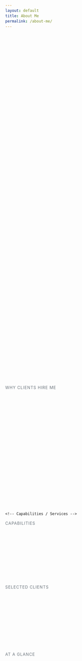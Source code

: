 ```yaml
---
layout: default
title: About Me
permalink: /about-me/
---
```


<style>
  /* Lightweight, no-dependency fade/slide animation */
  .reveal { opacity: 0; transform: translateY(14px); transition: opacity .6s ease, transform .6s ease; }
  .reveal.show { opacity: 1; transform: none; }
  /* Subtle hover for cards */
  .hover-lift { transition: transform .2s ease, box-shadow .2s ease; }
  .hover-lift:hover { transform: translateY(-4px); box-shadow: 0 0.75rem 2rem rgba(0,0,0,.08); }
  /* Nice dividers */
  .section-label { letter-spacing: .08em; text-transform: uppercase; font-size: .8rem; color: #6c757d; }
  /* Avatar image crop option if needed */
  .about-headshot { object-fit: cover; width: 100%; height: auto; border-radius: .75rem; }
  /* Badge styling tweak */
  .skill-badge { border: 1px solid rgba(0,0,0,.08); background: #fff; }
</style>

<div class="container mt-5 pt-5 about-me-content">

  <!-- Intro / Hero -->
  <section class="row align-items-center g-5 mb-5">
    <div class="col-md-6 reveal">
      <span class="section-label">About</span>
      <h1 class="display-6 mt-2">Hey — I’m Karol.</h1>
      <p class="lead mb-3">
        Camera Operator / Cinematographer and licensed drone pilot across commercials, documentaries, music, and sport. Based between London and Košice; happy anywhere the story goes.
      </p>
      <p class="mb-0">
        With a background in post and over 5 years behind the lens, I bring technical precision, creative instinct, and calm, clear communication. I care about the details from light and movement to pacing and rhythm and most of all, how a story <em>feels</em>.
      </p>
      <br>
      <p class="mb-0">My journey into filmmaking began long before I ever called it a career. As a kid, I “borrowed” my mum’s handycam and cheekily taped over her videos a rebellious start, but it was my first spark of curiosity with the moving image. In my teens, I started editing gameplay videos, blending music and visuals to tell stories and evoke emotion. That instinct to connect image with feeling never left me.</p>
      <br>
      <p class="mb-0">Before diving fully into filmmaking, I worked as a frontend web developer, drawn to design, motion, and user experience. But at 26, I pivoted. Feeling a little late to the game, I made it my mission to catch up filming down the beach after work, watching hours of YouTube tutorials during lunch breaks, and absorbing every bit of knowledge I could. That hunger to learn hasn't stopped. Whether it’s shadowing fellow crew on set or experimenting with new gear, I see each project as a chance to evolve.</p>
      <br>
      <div class="mt-4">
        <div class="fw-semibold">📍 UK & Slovakia — Available worldwide</div>
        <div class="small text-muted">🇬🇧 +44 785 2124084 <br> 🇸🇰 +421 944 326 204 • <a href="mailto:hello@kolecava.com">hello@kolecava.com</a></div>
      </div>
    </div>
    <div class="col-md-6 reveal">
      <img src="/assets/images/karl_bw_me.jpg" class="img-fluid about-headshot shadow-sm" alt="Karol Kolecava Portrait">
    </div>
  </section>

  <!-- Why clients hire me (bite-sized cards) -->
  <section class="mb-5">
    <span class="section-label">Why clients hire me</span>
    <div class="row g-3 mt-2">
      <div class="col-md-6 col-lg-3">
        <div class="card h-100 hover-lift reveal">
          <div class="card-body">
            <h3 class="h6">Professional & Reliable</h3>
            <p class="mb-0 small text-muted">Clear rates, realistic timelines, and proactive comms—no surprises, just smooth production.</p>
          </div>
        </div>
      </div>
      <div class="col-md-6 col-lg-3">
        <div class="card h-100 hover-lift reveal">
          <div class="card-body">
            <h3 class="h6">Lean, High Quality</h3>
            <p class="mb-0 small text-muted">Bridging the gap between solo and agency: agile crew size, studio-level results where it counts.</p>
          </div>
        </div>
      </div>
      <div class="col-md-6 col-lg-3">
        <div class="card h-100 hover-lift reveal">
          <div class="card-body">
            <h3 class="h6">End-to-End Capability</h3>
            <p class="mb-0 small text-muted">Own cinema, audio, lighting, and drone kit; hire-in specialist gear seamlessly when needed.</p>
          </div>
        </div>
      </div>
      <div class="col-md-6 col-lg-3">
        <div class="card h-100 hover-lift reveal">
          <div class="card-body">
            <h3 class="h6">Great On-Set Energy</h3>
            <p class="mb-0 small text-muted">Make real people feel comfortable on camera; keep days calm, efficient, and collaborative.</p>
          </div>
        </div>
      </div>
    </div>
  </section>

    <!-- Capabilities / Services -->
  <section class="mb-5">
    <span class="section-label">Capabilities</span>
    <div class="row g-3 mt-2">
      <div class="col-md-6 reveal">
        <div class="p-3 border rounded-3 bg-light">
          <h3 class="h6 mb-2">Production</h3>
          <div class="d-flex flex-wrap gap-2">
            <span class="badge rounded-pill skill-badge text-dark">DoP / Camera Op</span>
            <span class="badge rounded-pill skill-badge text-dark">Drone (UK/EU A2)</span>
            <span class="badge rounded-pill skill-badge text-dark">Gimbal / Easyrig</span>
            <span class="badge rounded-pill skill-badge text-dark">Interview Lighting</span>
            <span class="badge rounded-pill skill-badge text-dark">Run-and-Gun Doc</span>
            <span class="badge rounded-pill skill-badge text-dark">Small Agile Crew</span>
          </div>
        </div>
      </div>
      <div class="col-md-6 reveal">
        <div class="p-3 border rounded-3 bg-light">
          <h3 class="h6 mb-2">Post & Delivery</h3>
          <div class="d-flex flex-wrap gap-2">
            <span class="badge rounded-pill skill-badge text-dark">DaVinci Resolve</span>
            <span class="badge rounded-pill skill-badge text-dark">Colour & Finishing</span>
            <span class="badge rounded-pill skill-badge text-dark">Subtitles / Versions</span>
            <span class="badge rounded-pill skill-badge text-dark">Social Cutdowns</span>
            <span class="badge rounded-pill skill-badge text-dark">Client Review Workflow</span>
          </div>
        </div>
      </div>
    </div>
  </section>

  <!-- Selected clients (text list; swap to logos later if desired) -->
  <section class="mb-5">
    <span class="section-label">Selected clients</span>
    <div class="row g-3 mt-2 reveal">
      <div class="col-lg-10">
        <ul class="list-inline m-0">
          <li class="list-inline-item me-3 mb-2">Hargreaves Lansdown</li>
          <li class="list-inline-item me-3 mb-2">Vodafone</li>
          <li class="list-inline-item me-3 mb-2">Tesco</li>
          <li class="list-inline-item me-3 mb-2">Fidelity</li>
          <li class="list-inline-item me-3 mb-2">British Superbike Championship</li>
          <li class="list-inline-item me-3 mb-2">COSM Immersive</li>
          <li class="list-inline-item me-3 mb-2">L’Occitane</li>
          <li class="list-inline-item me-3 mb-2">European Movement UK</li>
          <li class="list-inline-item me-3 mb-2">Alzheimer’s Society</li>
          <li class="list-inline-item me-3 mb-2">Royal Mail</li>
        </ul>
        <!-- If you add logos later, wrap each in a small grayscale img and use flex for wrapping -->
      </div>
    </div>
  </section>

  <!-- Stats (optional quick social proof, tweak as you like) -->
  <section class="mb-5">
    <span class="section-label">At a glance</span>
    <div class="row row-cols-2 row-cols-md-4 g-3 mt-2">
      <div class="col reveal">
        <div class="border rounded-3 p-3 text-center">
          <div class="h4 mb-0">5+ yrs</div>
          <div class="small text-muted">Behind the lens</div>
        </div>
      </div>
      <div class="col reveal">
        <div class="border rounded-3 p-3 text-center">
          <div class="h4 mb-0">UK / EU</div>
          <div class="small text-muted">A2 drone licensed</div>
        </div>
      </div>
      <div class="col reveal">
        <div class="border rounded-3 p-3 text-center">
          <div class="h4 mb-0">Agile</div>
          <div class="small text-muted">Scale up or lean</div>
        </div>
      </div>
      <div class="col reveal">
        <div class="border rounded-3 p-3 text-center">
          <div class="h4 mb-0">End-to-End</div>
          <div class="small text-muted">Shoot to delivery</div>
        </div>
      </div>
    </div>
  </section>

  <!-- Contact CTA -->
  <section class="mb-6">
    <div class="p-4 p-md-5 border rounded-3 bg-dark text-white reveal">
      <div class="row align-items-center g-3">
        <div class="col-lg-8">
          <h2 class="h4 mb-2">Let’s make something you’re proud to show your boss.</h2>
          <p class="mb-0 text-white-50">Brief me on your project and I’ll come back with a clear plan, timeline, and quote.</p>
        </div>
        <div class="col-lg-4 text-lg-end">
          <a href="mailto:hello@kolecava.com" class="btn btn-light btn-lg"><img src="/assets/svgs/envelope.svg" alt="Email" height="20"> Shoot an Email</a>
        </div>
      </div>
    </div>
  </section>

</div>

<script>
  // Intersection Observer to reveal elements on scroll (tiny and fast)
  (function() {
    const els = document.querySelectorAll('.reveal');
    if (!('IntersectionObserver' in window)) {
      els.forEach(el => el.classList.add('show'));
      return;
    }
    const io = new IntersectionObserver((entries) => {
      entries.forEach(e => {
        if (e.isIntersecting) {
          e.target.classList.add('show');
          io.unobserve(e.target);
        }
      });
    }, { threshold: 0.15 });
    els.forEach(el => io.observe(el));
  })();
</script>
